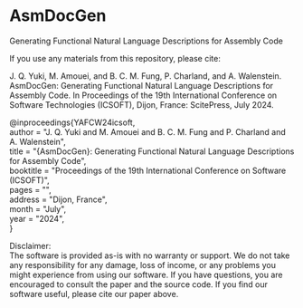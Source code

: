 # AsmDocGen
Generating Functional Natural Language Descriptions for Assembly Code

If you use any materials from this repository, please cite:

J. Q. Yuki, M. Amouei, and B. C. M. Fung, P. Charland, and A. Walenstein. AsmDocGen: Generating Functional Natural Language Descriptions for Assembly Code. In Proceedings of the 19th International Conference on Software Technologies (ICSOFT), Dijon, France: ScitePress, July 2024.

@inproceedings{YAFCW24icsoft,  
	author = "J. Q. Yuki and M. Amouei and B. C. M. Fung and P. Charland and A. Walenstein",  
	title = "{AsmDocGen}: Generating Functional Natural Language Descriptions for Assembly Code",  
	booktitle = "Proceedings of the 19th International Conference on Software (ICSOFT)",  
 	pages = "",  
	address = "Dijon, France",  
	month = "July",  
	year = "2024",  
}  

Disclaimer:  
The software is provided as-is with no warranty or support. We do not take any responsibility for any damage, loss of income, or any problems you might 
experience from using our software. If you have questions, you are encouraged to consult the paper and the source code. If you find our software useful, please cite our paper above.
